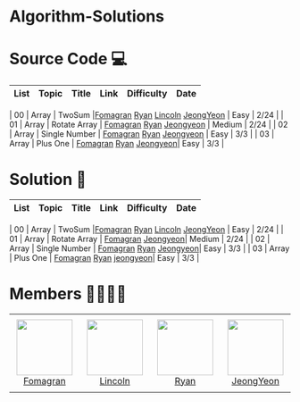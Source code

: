 # Algorithm-Solutions

# Source Code 💻

| List | Topic                          | Title                | Link    | Difficulty |  Date             |
| :--: | :--------------------------: | :-----------------: | :------:  | :---------: |:---------------:|

| 00 | Array | TwoSum |[Fomagran](./Array/TwoSum/TwoSum_Fomagran.js) [Ryan](./Array/TwoSum/TwoSum_Ryan.java) [Lincoln](./data_structure) [JeongYeon](./Array/TwoSum/TwoSum_jeongyeon.py) | Easy | 2/24 |
| 01 | Array | Rotate Array | [Fomagran](./Array/RotateArray/RotateArray_Fomagran.js) [Ryan](./Array/RotateArray/RotateArray_Ryan.java) [Jeongyeon](./Array/RotateArray/RotateArray_jeongyeon.py) | Medium | 2/24 |
| 02 | Array | Single Number | [Fomagran](./Array/SingleNumber/SingleNumber_Fomagran.js) [Ryan](./Array/SingleNumber/SingleNumber_Ryan.js) [Jeongyeon](./Array/SingleNumber/SingleNumber_jeongyeon.py) | Easy | 3/3 |
| 03 | Array | Plus One | [Fomagran](./Array/PlusOne/PlusOne_Fomagran.js) [Ryan](./Array/PlusOne/PlusOne_Ryan.js) [Jeongyeon](./Array/PlusOne/PlusOne_jeongyeon.py)| Easy | 3/3 |


# Solution 📝

| List | Topic                          | Title                | Link    | Difficulty |  Date             |
| :--: | :--------------------------: | :-----------------: | :------:  | :---------: |:---------------:|

| 00 | Array | TwoSum |[Fomagran](./Array/TwoSum/TwoSum_Fomagran.md) [Ryan](./data_structure) [Lincoln](./data_structure) [JeongYeon](./Array/TwoSum/TwoSum_jeongyeon.md) | Easy | 2/24 |
| 01 | Array | Rotate Array | [Fomagran](./Array/RotateArray/RotateArray_Fomagran.md) [Jeongyeon](./Array/RotateArray/RotateArray_jeongyeon.md)| Medium | 2/24 |
| 02 | Array | Single Number | [Fomagran](./Array/SingleNumber/SingleNumber_Fomagran.md) [Ryan](./Array/SingleNumber/SingleNumber_Ryan.md) [Jeongyeon](./Array/SingleNumber/SingleNumber_jeongyeon.md)| Easy | 3/3 |
| 03 | Array | Plus One | [Fomagran](./Array/PlusOne/PlusOne_Fomagran.md) [Ryan](./Array/PlusOne/PlusOne_Ryan.md) [jeongyeon](./Array/PlusOne/PlusOne_jeongyeon.md)| Easy | 3/3 |


# Members 👨‍👨‍👦‍👦

<table>
    <tr height="140px">
        <td align="center" width="130px">
            <a href="https://github.com/fomagran"><img height="100px" width="100px" src="https://user-images.githubusercontent.com/47676921/155339049-0d8a32a8-aa90-4b28-94e5-a3540cc53136.png"/></a>
            <br />
            <a href="https://github.com/tonyfomagran">Fomagran</a>
        </td>
        <td align="center" width="130px">
            <a href="https://github.com/moh008"><img height="100px" width="100px" src="https://user-images.githubusercontent.com/22461471/155645928-969370e5-713c-40d8-b7f8-b4da3738cb52.jpg"/></a>
            <br />
            <a href="https://github.com/moh008">Lincoln</a>
        </td>
        <td align="center" width="130px">
            <a href="https://github.com/RyanDonggunLee"><img height="100px" width="100px" src="https://user-images.githubusercontent.com/40766493/156107630-9ed8d9ac-0a9b-42b8-ab7b-28f386247298.jpeg"/></a>
            <br />
            <a href="https://github.com/RyanDonggunLee">Ryan</a>
        </td>
        <td align="center" width="130px">
            <a href="https://github.com/jeongyeon-park"><img height="100px" width="100px" src="https://user-images.githubusercontent.com/47676921/155339049-0d8a32a8-aa90-4b28-94e5-a3540cc53136.png"/></a>
            <br />
            <a href="https://github.com/jeongyeon-park">JeongYeon</a>
        </td>
    </tr>